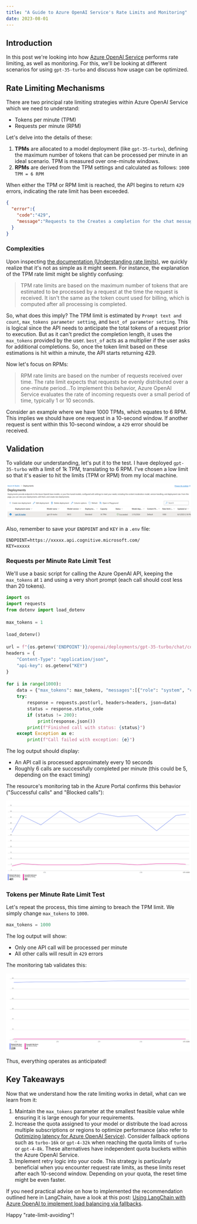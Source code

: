 ```yaml
---
title: "A Guide to Azure OpenAI Service's Rate Limits and Monitoring"
date: 2023-08-01
---
```

## Introduction

In this post we're looking into how [Azure OpenAI Service](https://azure.microsoft.com/en-us/products/cognitive-services/openai-service) performs rate limiting, as well as monitoring. For this, we'll be looking at different scenarios for using `gpt-35-turbo` and discuss how usage can be optimized.

## Rate Limiting Mechanisms

There are two principal rate limiting strategies within Azure OpenAI Service which we need to understand:

* Tokens per minute (TPM)
* Requests per minute (RPM)

Let's delve into the details of these:

1. **TPMs** are allocated to a model deployment (like `gpt-35-turbo`), defining the maximum number of tokens that can be processed per minute in an ideal scenario. TPM is measured over one-minute windows.
1. **RPMs** are derived from the TPM settings and calculated as follows: `1000 TPM = 6 RPM`

When either the TPM or RPM limit is reached, the API begins to return `429` errors, indicating the rate limit has been exceeded.

```json
{
  "error":{
    "code":"429",
    "message":"Requests to the Creates a completion for the chat message Operation under Azure OpenAI API version 2023-05-15 have exceeded call rate limit of your current OpenAI S0 pricing tier. Please retry after 5 seconds. Please go here: https://aka.ms/oai/quotaincrease if you would like to further increase the default rate limit."
  }
}
```

### Complexities

Upon inspecting [the documentation (Understanding rate limits)](https://learn.microsoft.com/en-us/azure/ai-services/openai/how-to/quota#understanding-rate-limits), we quickly realize that it's not as simple as it might seem. For instance, the explanation of the TPM rate limit might be slightly confusing:

> TPM rate limits are based on the maximum number of tokens that are estimated to be processed by a request at the time the request is received. It isn't the same as the token count used for billing, which is computed after all processing is completed.

So, what does this imply? The TPM limit is estimated by `Prompt text and count`, `max_tokens parameter setting`, and `best_of parameter setting`. This is logical since the API needs to anticipate the total tokens of a request prior to execution. But as it can't predict the completion length, it uses the `max_tokens` provided by the user. `best_of` acts as a multiplier if the user asks for additional completions. So, once the token limit based on these estimations is hit within a minute, the API starts returning 429.

Now let's focus on RPMs:

> RPM rate limits are based on the number of requests received over time. The rate limit expects that requests be evenly distributed over a one-minute period...To implement this behavior, Azure OpenAI Service evaluates the rate of incoming requests over a small period of time, typically 1 or 10 seconds.

Consider an example where we have 1000 TPMs, which equates to 6 RPM. This implies we should have one request in a 10-second window. If another request is sent within this 10-second window, a `429` error should be received.

## Validation

To validate our understanding, let's put it to the test. I have deployed `gpt-35-turbo` with a limit of 1k TPM, translating to 6 RPM. I've chosen a low limit so that it's easier to hit the limits (TPM or RPM) from my local machine.

![Azure OpenAI Service Model Deployment with 1k TPM](/images/turbo_model_deployment_1k_tpm.png "Azure OpenAI Service Model Deployment with 1k TPM")

Also, remember to save your `ENDPOINT` and `KEY` in a `.env` file:
```
ENDPOINT=https://xxxxx.api.cognitive.microsoft.com/
KEY=xxxxx
```

### Requests per Minute Rate Limit Test

We'll use a basic script for calling the Azure OpenAI API, keeping the `max_tokens` at `1` and using a very short prompt (each call should cost less than 20 tokens).

```python
import os
import requests
from dotenv import load_dotenv

max_tokens = 1

load_dotenv()

url = f"{os.getenv('ENDPOINT')}/openai/deployments/gpt-35-turbo/chat/completions?api-version=2023-05-15"
headers = {
    "Content-Type": "application/json",
    "api-key": os.getenv("KEY")
}

for i in range(1000):
    data = {"max_tokens": max_tokens, "messages":[{"role": "system", "content": ""},{"role": "user", "content": "Hi"}]}
    try:
        response = requests.post(url, headers=headers, json=data)
        status = response.status_code
        if (status != 200):
            print(response.json())
        print(f"Finished call with status: {status}")
    except Exception as e:
        print(f"Call failed with exception: {e}")
```

The log output should display:

* An API call is processed approximately every 10 seconds
* Roughly 6 calls are successfully completed per minute (this could be 5, depending on the exact timing)

The resource's monitoring tab in the Azure Portal confirms this behavior ("Successful calls" and "Blocked calls"):

![Azure OpenAI request per minute rate limit test](/images/azure_openai_requests_per_minute_test.png "Azure OpenAI request per minute rate limit test")

### Tokens per Minute Rate Limit Test

Let's repeat the process, this time aiming to breach the TPM limit. We simply change `max_tokens` to `1000`.

```python
max_tokens = 1000
```

The log output will show:

* Only one API call will be processed per minute
* All other calls will result in `429` errors

The monitoring tab validates this:

![Azure OpenAI tokens per minute rate limit test](/images/azure_openai_max_tokens_per_minute_test.png "Azure OpenAI tokens per minute rate limit test")

Thus, everything operates as anticipated!

## Key Takeaways

Now that we understand how the rate limiting works in detail, what can we learn from it:

1. Maintain the `max_tokens` parameter at the smallest feasible value while ensuring it is large enough for your requirements.
1. Increase the quota assigned to your model or distribute the load across multiple subscriptions or regions to optimize performance (also refer to [Optimizing latency for Azure OpenAI Service](https://clemenssiebler.com/posts/optimizing-latency-azure-openai/)). Consider fallback options such as `turbo-16k` or `gpt-4-32k` when reaching the quota limits of `turbo` or `gpt-4-8k`. These alternatives have independent quota buckets within the Azure OpenAI Service.
1. Implement retry logic into your code. This strategy is particularly beneficial when you encounter request rate limits, as these limits reset after each 10-second window. Depending on your quota, the reset time might be even faster.

If you need practical advise on how to implemented the recommendation outlined here in LangChain, have a look at this post: [Using LangChain with Azure OpenAI to implement load balancing via fallbacks](/posts/azure_openai_load_balancing_langchain_with_fallbacks/).

Happy "rate-limit-avoiding"!